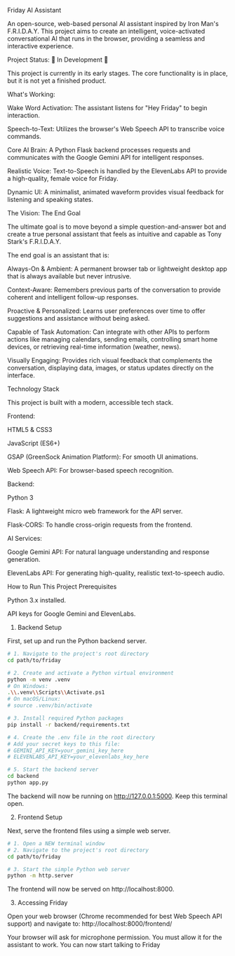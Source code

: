 Friday AI Assistant

An open-source, web-based personal AI assistant inspired by Iron Man's F.R.I.D.A.Y. This project aims to create an intelligent, voice-activated conversational AI that runs in the browser, providing a seamless and interactive experience.

Project Status: 🚧 In Development 🚧

This project is currently in its early stages. The core functionality is in place, but it is not yet a finished product.

What's Working:

Wake Word Activation: The assistant listens for "Hey Friday" to begin interaction.

Speech-to-Text: Utilizes the browser's Web Speech API to transcribe voice commands.

Core AI Brain: A Python Flask backend processes requests and communicates with the Google Gemini API for intelligent responses.

Realistic Voice: Text-to-Speech is handled by the ElevenLabs API to provide a high-quality, female voice for Friday.

Dynamic UI: A minimalist, animated waveform provides visual feedback for listening and speaking states.

The Vision: The End Goal

The ultimate goal is to move beyond a simple question-and-answer bot and create a true personal assistant that feels as intuitive and capable as Tony Stark's F.R.I.D.A.Y.

The end goal is an assistant that is:

Always-On & Ambient: A permanent browser tab or lightweight desktop app that is always available but never intrusive.

Context-Aware: Remembers previous parts of the conversation to provide coherent and intelligent follow-up responses.

Proactive & Personalized: Learns user preferences over time to offer suggestions and assistance without being asked.

Capable of Task Automation: Can integrate with other APIs to perform actions like managing calendars, sending emails, controlling smart home devices, or retrieving real-time information (weather, news).

Visually Engaging: Provides rich visual feedback that complements the conversation, displaying data, images, or status updates directly on the interface.

Technology Stack

This project is built with a modern, accessible tech stack.

Frontend:

HTML5 & CSS3

JavaScript (ES6+)

GSAP (GreenSock Animation Platform): For smooth UI animations.

Web Speech API: For browser-based speech recognition.

Backend:

Python 3

Flask: A lightweight micro web framework for the API server.

Flask-CORS: To handle cross-origin requests from the frontend.

AI Services:

Google Gemini API: For natural language understanding and response generation.

ElevenLabs API: For generating high-quality, realistic text-to-speech audio.

How to Run This Project
Prerequisites

Python 3.x installed.

API keys for Google Gemini and ElevenLabs.

1. Backend Setup

First, set up and run the Python backend server.

```bash
# 1. Navigate to the project's root directory
cd path/to/friday

# 2. Create and activate a Python virtual environment
python -m venv .venv
# On Windows:
.\\.venv\\Scripts\\Activate.ps1
# On macOS/Linux:
# source .venv/bin/activate

# 3. Install required Python packages
pip install -r backend/requirements.txt

# 4. Create the .env file in the root directory
# Add your secret keys to this file:
# GEMINI_API_KEY=your_gemini_key_here
# ELEVENLABS_API_KEY=your_elevenlabs_key_here

# 5. Start the backend server
cd backend
python app.py
```

The backend will now be running on http://127.0.0.1:5000. Keep this terminal open.

2. Frontend Setup

Next, serve the frontend files using a simple web server.

```bash
# 1. Open a NEW terminal window
# 2. Navigate to the project's root directory
cd path/to/friday

# 3. Start the simple Python web server
python -m http.server
```

The frontend will now be served on http://localhost:8000.

3. Accessing Friday

Open your web browser (Chrome recommended for best Web Speech API support) and navigate to:
http://localhost:8000/frontend/

Your browser will ask for microphone permission. You must allow it for the assistant to work. You can now start talking to Friday